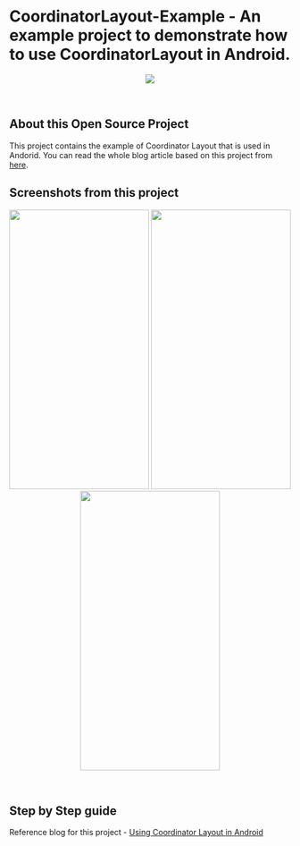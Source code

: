 # CoordinatorLayout-Example - An example project to demonstrate how to use CoordinatorLayout in Android.  

<p align="center">
    <img src="https://github.com/mishra3452/CoordinatorLayout-Example/blob/master/assets/using-coordinator-layout-in-android-banner.jpg">
</p>
<br>

## About this Open Source Project
This project contains the example of Coordinator Layout that is used in Andorid. You can read the whole blog article based on this project from [here](https://blog.mindorks.com/using-coordinator-layout-in-android).  

## Screenshots from this project

<p align="center">
  <img src="https://github.com/mishra3452/CoordinatorLayout-Example/blob/master/assets/scroll.gif" width="250" height="500">
  <img src="https://github.com/mishra3452/CoordinatorLayout-Example/blob/master/assets/enterAlways.gif" width="250" height="500">
  <img src="https://github.com/mishra3452/CoordinatorLayout-Example/blob/master/assets/enterAlwaysCollapsed.gif" width="250" height="500">
</p>
<br>

## Step by Step guide  
Reference blog for this project - [Using Coordinator Layout in Android](https://blog.mindorks.com/using-coordinator-layout-in-android)
